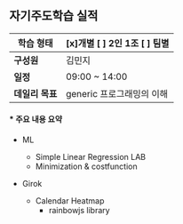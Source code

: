 ## 자기주도학습 실적


| **학습 형태**   | [x]개별 [ ] 2인 1조 [ ] 팀별 |
| --------------- | ---------------------------- |
| **구성원**      | 김민지                       |
| **일정**        | 09:00 ~ 14:00                |
| **데일리 목표** | generic 프로그래밍의 이해    |



#### * 주요 내용 요약

- ML
  - Simple Linear Regression LAB
  - Minimization & costfunction

- Girok
  - Calendar Heatmap
    - rainbowjs library